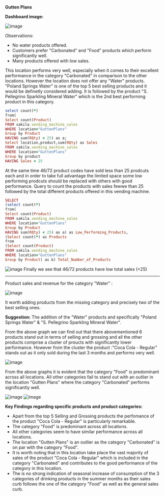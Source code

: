 **Gutten Plans**

 **Dashboard image:**

![image](https://user-images.githubusercontent.com/69303154/207152636-95e461b0-2f54-4591-9b5e-b9b8be29aadf.png)

Observations: 
- No water products offered. 
- Customers prefer "Carbonated" and "Food" products which perform significantly well.
- Many products offered with low sales.

This location performs very well, especially when it comes to their excellent performance in the category "Carbonated" in comparison to the other locations.
However the location does not offer any "Water" products. "Poland Springs Water" is one of the top 5 best selling products and it would be definetly considered adding. It is followed by the product "S. Pellegrino Sparkling Mineral Water" which is the 2nd best performing product in this category. 
```ruby
select count(*)
from(
Select count(Product)
FROM sakila.vending_machine_sales
WHERE location="GuttenPlans"
Group by Product
HAVING sum(RQty) < 25) as a;
Select location,product,sum(RQty) as Sales
FROM sakila.vending_machine_sales
WHERE location="GuttenPlans"
Group by product
HAVING Sales < 25
```

At the same time 46/72 product codes have sold less than 25 prodcuts each and in order to take full advantage the limited space some low performing prodcuts should be replaced with others with good performance.
Query to count the products with sales fewwe than 25 followed by the total different products offered in this vending machine.
```ruby
SELECT
(select count(*)
from(
Select count(Product)
FROM sakila.vending_machine_sales
WHERE location="GuttenPlans"
Group by Product
HAVING sum(RQty) < 25) as a) as Low_Performing_Products,
(Select count(*) as Products
from
(Select count(Product)
FROM sakila.vending_machine_sales
WHERE location="GuttenPlans"
Group by Product) as b) Total_Number_of_Products
```
![image](https://user-images.githubusercontent.com/69303154/207165564-1ef1b82d-8033-4d34-9db6-37b2d168bdf8.png)
Finally we see that 46/72 products have low total sales (<25)

---

Product sales and revenue for the category "Water" :

![image](https://user-images.githubusercontent.com/69303154/205493940-7abb1c8a-3d90-4d23-94a3-5bca84d6264f.png)

It worth adding products from the missing category and precisely two of the best selling ones.

**Suggestion:** The addition of the "Water" products and specifically "Poland Springs Water" & "S. Pellegrino Sparkling Mineral Water". 

From the above graph we can find out that there abovementioned 6 products stand out in terms of selling and grossing and all the other products comprise a cluster of proucts with significantly lower performance. However from the cluster the product :"Coca Cola - Regular" stands out as it only sold during the last 3 months and performs very well.

![image](https://user-images.githubusercontent.com/69303154/205454478-6295c38d-42ab-4f70-be1c-e830596ac452.png)

From the above graphs it is evident that the category "Food" is predominant across all locations.
All other categories fail to stand out with an outlier in the location "Gutten Plans" where the category "Carbonated" performs significantly well.

![image](https://user-images.githubusercontent.com/69303154/205453827-1230d189-9d23-43a7-8ffc-34533e5d2a98.png) ![image](https://user-images.githubusercontent.com/69303154/205453847-4cfdfee0-d21a-4b67-be7c-03b1d80a6563.png)

**Key Findings regarding specific products and product categories:**
- Apart from the top 5 Selling and Grossing products the perfomance of the product "Coca Cola - Regular" is particularly remarkable.
- The category "Food" is predominant across all locations.
- All other categories seem to have similar performance across all locations.
- The location "Gutten Plans" is an outlier as the category "Carbonated" is on par with the category "Food". 
- It is worth noting that in this location take place the vast majority of sales of the product "Coca Cola - Regular" which is included in the category "Carbonated" and contributes to the good performance of the category in this location.
- The is no strong indication of seasonal increase of consumption of the 3 categories of drinking products in the summer months as their sales curb follows the one of the category "Food" as well as the general sales curb.

